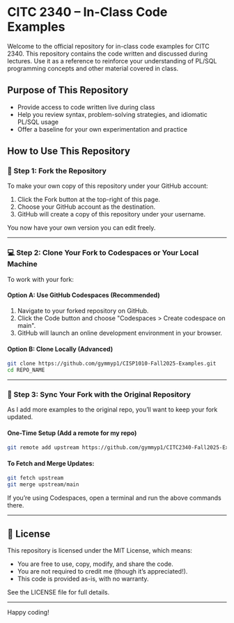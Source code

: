 # CITC 2340 – In-Class Code Examples

Welcome to the official repository for in-class code examples for CITC 2340.
This repository contains the code written and discussed during lectures.
Use it as a reference to reinforce your understanding of PL/SQL programming concepts and other material covered in class.

## Purpose of This Repository

- Provide access to code written live during class
- Help you review syntax, problem-solving strategies, and idiomatic PL/SQL
usage
- Offer a baseline for your own experimentation and practice

## How to Use This Repository

### 🔱 Step 1: Fork the Repository

To make your own copy of this repository under your GitHub account:

1. Click the Fork button at the top-right of this page.
2. Choose your GitHub account as the destination.
3. GitHub will create a copy of this repository under your username.

You now have your own version you can edit freely.

---

### 💻 Step 2: Clone Your Fork to Codespaces or Your Local Machine

To work with your fork:

#### Option A: Use GitHub Codespaces (Recommended)
1. Navigate to your forked repository on GitHub.
2. Click the Code button and choose "Codespaces > Create codespace on
main".
3. GitHub will launch an online development environment in your browser.

#### Option B: Clone Locally (Advanced)
```bash
git clone https://github.com/gymmyp1/CISP1010-Fall2025-Examples.git
cd REPO_NAME
```

---

### 🔄 Step 3: Sync Your Fork with the Original Repository

As I add more examples to the original repo, you’ll want to keep your fork
updated.

#### One-Time Setup (Add a remote for my repo)
```bash
git remote add upstream https://github.com/gymmyp1/CITC2340-Fall2025-Examples.git
```

#### To Fetch and Merge Updates:
```bash
git fetch upstream
git merge upstream/main
```

If you’re using Codespaces, open a terminal and run the above commands
there.

---

## 📜 License

This repository is licensed under the MIT License, which means:

- You are free to use, copy, modify, and share the code.
- You are not required to credit me (though it’s appreciated!).
- This code is provided as-is, with no warranty.

See the LICENSE file for full details.

---

Happy coding!